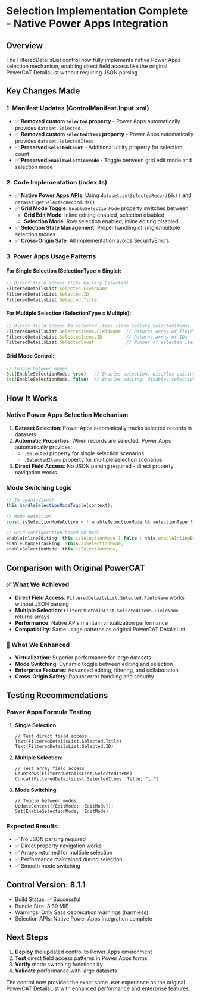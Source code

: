 # Selection Implementation Complete - Native Power Apps Integration

## Overview
The FilteredDetailsList control now fully implements native Power Apps selection mechanism, enabling direct field access like the original PowerCAT DetailsList without requiring JSON parsing.

## Key Changes Made

### 1. Manifest Updates (ControlManifest.Input.xml)
- ✅ **Removed custom `Selected` property** - Power Apps automatically provides `dataset.Selected`
- ✅ **Removed custom `SelectedItems` property** - Power Apps automatically provides `dataset.SelectedItems`
- ✅ **Preserved `SelectedCount`** - Additional utility property for selection count
- ✅ **Preserved `EnableSelectionMode`** - Toggle between grid edit mode and selection mode

### 2. Code Implementation (index.ts)
- ✅ **Native Power Apps APIs**: Using `dataset.setSelectedRecordIds()` and `dataset.getSelectedRecordIds()`
- ✅ **Grid Mode Toggle**: `EnableSelectionMode` property switches between:
  - **Grid Edit Mode**: Inline editing enabled, selection disabled
  - **Selection Mode**: Row selection enabled, inline editing disabled
- ✅ **Selection State Management**: Proper handling of single/multiple selection modes
- ✅ **Cross-Origin Safe**: All implementation avoids SecurityErrors

### 3. Power Apps Usage Patterns

#### For Single Selection (SelectionType = Single):
```typescript
// Direct field access (like Gallery.Selected)
FilteredDetailsList.Selected.FieldName
FilteredDetailsList.Selected.ID
FilteredDetailsList.Selected.Title
```

#### For Multiple Selection (SelectionType = Multiple):
```typescript
// Direct field access to selected items (like Gallery.SelectedItems)
FilteredDetailsList.SelectedItems.FieldName  // Returns array of field values
FilteredDetailsList.SelectedItems.ID         // Returns array of IDs
FilteredDetailsList.SelectedCount            // Number of selected items
```

#### Grid Mode Control:
```typescript
// Toggle between modes
Set(EnableSelectionMode, true)   // Enables selection, disables editing
Set(EnableSelectionMode, false)  // Enables editing, disables selection
```

## How It Works

### Native Power Apps Selection Mechanism
1. **Dataset Selection**: Power Apps automatically tracks selected records in datasets
2. **Automatic Properties**: When records are selected, Power Apps automatically provides:
   - `.Selected` property for single selection scenarios
   - `.SelectedItems` property for multiple selection scenarios
3. **Direct Field Access**: No JSON parsing required - direct property navigation works

### Mode Switching Logic
```typescript
// In updateView()
this.handleSelectionModeToggle(context);

// Mode detection
const isSelectionModeActive = !!enableSelectionMode && selectionType !== '0';

// Grid configuration based on mode
enableInlineEditing: this.isSelectionMode ? false : this.enableInlineEditing,
enableChangeTracking: !this.isSelectionMode,
enableSelectionMode: this.isSelectionMode,
```

## Comparison with Original PowerCAT

### ✅ What We Achieved
- **Direct Field Access**: `FilteredDetailsList.Selected.FieldName` works without JSON parsing
- **Multiple Selection**: `FilteredDetailsList.SelectedItems.FieldName` returns arrays
- **Performance**: Native APIs maintain virtualization performance
- **Compatibility**: Same usage patterns as original PowerCAT DetailsList

### 🚀 What We Enhanced
- **Virtualization**: Superior performance for large datasets
- **Mode Switching**: Dynamic toggle between editing and selection
- **Enterprise Features**: Advanced editing, filtering, and collaboration
- **Cross-Origin Safety**: Robust error handling and security

## Testing Recommendations

### Power Apps Formula Testing
1. **Single Selection**:
   ```
   // Test direct field access
   Text(FilteredDetailsList.Selected.Title)
   Text(FilteredDetailsList.Selected.ID)
   ```

2. **Multiple Selection**:
   ```
   // Test array field access
   CountRows(FilteredDetailsList.SelectedItems)
   Concat(FilteredDetailsList.SelectedItems, Title, ", ")
   ```

3. **Mode Switching**:
   ```
   // Toggle between modes
   UpdateContext({EditMode: !EditMode});
   Set(EnableSelectionMode, !EditMode)
   ```

### Expected Results
- ✅ No JSON parsing required
- ✅ Direct property navigation works
- ✅ Arrays returned for multiple selection
- ✅ Performance maintained during selection
- ✅ Smooth mode switching

## Control Version: 8.1.1
- Build Status: ✅ Successful
- Bundle Size: 3.69 MiB
- Warnings: Only Sass deprecation warnings (harmless)
- Selection APIs: Native Power Apps integration complete

## Next Steps
1. **Deploy** the updated control to Power Apps environment
2. **Test** direct field access patterns in Power Apps forms
3. **Verify** mode switching functionality
4. **Validate** performance with large datasets

The control now provides the exact same user experience as the original PowerCAT DetailsList with enhanced performance and enterprise features.
